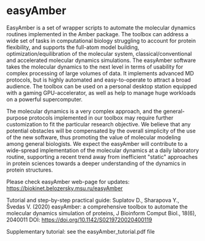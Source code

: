 # easyAmber

EasyAmber is a set of wrapper scripts to automate the molecular dynamics routines implemented in the Amber package. The toolbox can address a wide set of tasks in computational biology struggling to account for protein flexibility, and supports the full-atom model building, optimization/equilibration of the molecular system, classical/conventional and accelerated molecular dynamics simulations. The easyAmber software takes the molecular dynamics to the next level in terms of usability for complex processing of large volumes of data. It implements advanced MD protocols, but is highly automated and easy-to-operate to attract a broad audience. The toolbox can be used on a personal desktop station equipped with a gaming GPU-accelerator, as well as help to manage huge workloads on a powerful supercomputer.

The molecular dynamics is a very complex approach, and the general-purpose protocols implemented in our toolbox may require further customization to fit the particular research objective. We believe that any potential obstacles will be compensated by the overall simplicity of the use of the new software, thus promoting the value of molecular modeling among general biologists. We expect the easyAmber will contribute to a wide-spread implementation of the molecular dynamics at a daily laboratory routine, supporting a recent trend away from inefficient "static" approaches in protein sciences towards a deeper understanding of the dynamics in protein structures.

Please check easyAmber web-page for updates: https://biokinet.belozersky.msu.ru/easyAmber

Tutorial and step-by-step practical guide: Suplatov D., Sharapova Y., Švedas V. (2020) easyAmber: a comprehensive toolbox to automate the molecular dynamics simulation of proteins, J Bioinform Comput Biol., 18(6), 2040011 DOI: https://doi.org/10.1142/S0219720020400119

Supplementary tutorial: see the easyAmber_tutorial.pdf file
